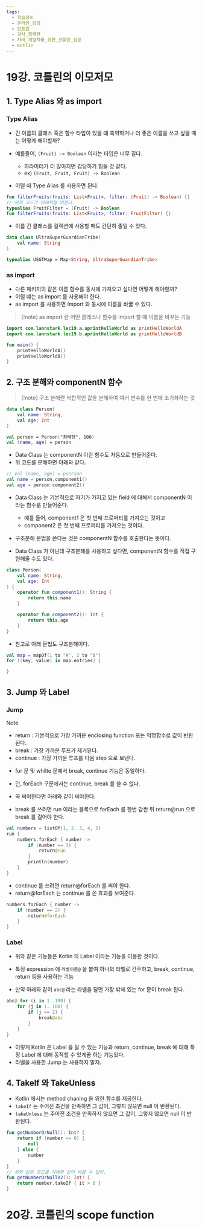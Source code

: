 ```yaml
---
tags:
  - 학습정리
  - 온라인_강의
  - 인프런
  - 강사_최태현
  - 자바_개발자를_위한_코틀린_입문
  - Kotlin
---
```

# 19강. 코틀린의 이모저모

## 1. Type Alias 와 as import

### Type Alias

- 긴 이름의 클래스 혹은 함수 타입이 있을 떄 축약하거나 더 좋은 이름을 쓰고 싶을 때는 어떻게 해야할까?

- 예를들어, `(Fruit) -> Boolean` 이라는 타입은 너무 길다.
	- 파라미터가 더 많아지면 감당하기 힘들 것 같다.
	- ex) `(Fruit, Fruit, Fruit) -> Boolean`
- 이럴 때 Type Alias 를 사용하면 된다.

```kotlin
fun filterFruits(fruits: List<Fruit>, filter: (Fruit) -> Boolean) {}
// 위의 코드가 아래처럼 바뀐다.
typealias FruitFilter = (Fruit) -> Boolean
fun filterFruits(fruits: List<Fruit>, filter: FruitFilter) {}
```

- 이름 긴 클래스를 컬렉션에 사용할 때도 간단히 줄일 수 있다.

```kotlin
data class UltraSuperGuardianTribe(
	val name: String
)

typealias USGTMap = Map<String, UltraSuperGuardianTribe>
```

### as import

- 다른 패키지의 같은 이름 함수를 동시에 가져오고 싶다면 어떻게 해야할까?
- 이럴 떄는 as import 를 사용해야 한다.
- as import 를 사용하면 Import 와 동시에 이름을 바꿀 수 있다.

> [!note] as import 란
> 어떤 클래스나 함수를 import 할 떄 이름을 바꾸는 기능

```kotlin
import com.lannstark.lec19.a.aprintHelloWorld as printHelloWorldA
import com.lannstark.lec19.b.aprintHelloWorld as printHelloWorldB

fun main() {
	printHelloWorldA()
	printHelloWorldB()
}
```

## 2. 구조 분해와 componentN 함수

> [!note] 구조 분해란
> 복합적인 값을 분해하여 여러 변수를 한 번에 초기화하는 것

```kotlin
data class Person(
	val name: String,
	val age: Int
)

val person = Person("최태현", 100)
val (name, age) = person
```

- Data Class 는 componentN 이란 함수도 자동으로 만들어준다.
- 위 코드를 분해하면 아래와 같다.

```kotlin
// val (name, age) = pserson
val name = person.component1()
val age = person.component2()
```

- Data Class 는 기본적으로 자기가 가지고 있는 field 에 대해서 componentN 이라는 함수륾 만들어준다.
	- 예를 들어, component1 은 첫 번째 프로퍼티를 가져오는 것이고
	- component2 은 첫 번째 프로퍼티를 가져오는 것이다.
- 구조분해 문법을 쓴다는 것은 componentN 함수를 호출한다는 뜻이다.


- Data Class 가 아닌데 구조분해를 사용하고 싶다면, componentN 함수를 직접 구현해줄 수도 있다.

```kotlin
class Person(
	val name: String,
	val age: Int
) {
	operator fun component1(): String {
		return this.name
	}

	operator fun component2(): Int {
		return this.age
	}
}
```

- 참고로 아래 문법도 구조분해이다.

```kotlin
val map = mapOf(1 to "A", 2 to "B")
for ((key, value) in map.entries) {

}
```

## 3. Jump 와 Label

### Jump

> [!note]
> - return : 기본적으로 가장 가까운 enclosing function 또는 익명함수로 값이 반환된다.
> - break : 가장 가까운 루프가 제거된다.
> - continue : 가장 가까운 루프를 다음 step 으로 보낸다.

- for 문 및 whilte 문에서 break, continue 기능은 동일하다.
- 단, forEach 구문에서는 continue, break 를 쓸 수 없다.

- 꼭 써야한다면 아래와 같이 써야한다.

- break 를 쓰려면 run 이라는 블록으로 forEach 를 한번 감싼 뒤 return@run 으로 break 를 걸어야 한다.

```kotlin
val numbers = listOf(1, 2, 3, 4, 5)
run {
	numbers.forEach { number ->
		if (number == 3) {
			return@run
		}
		println(number)
	}
}
```

- continue 를 쓰려면 return@forEach 를 써야 한다.
- return@forEach 는 continue 를 쓴 효과를 보여준다.

```kotlin
numbers.forEach { number ->
	if (number == 2) {
		return@forEach
	}
}
```

### Label

- 위와 같은 기능들은 Kotlin 의 Label 이라는 기능을 이용한 것이다.
- 특정 expression 에 `라벨이름@` 을 붙여 하나의 라벨로 간주하고, break, continue, return 등을 사용하는 기능

- 만약 아래와 같이 `abc@` 라는 라벨을 달면 가장 밖에 있는 for 문이 break 된다.

```kotlin
abc@ for (i in 1..100) {  
    for (j in 1..100) {  
        if (j == 2) {  
            break@abc  
        }  
    }  
}
```

- 이렇게 Kotlin 은 Label 을 달 수 있는 기능과 return, continue, break 에 대해 특정 Label 에 대해 동작할 수 있게끔 하는 기능있다.
- 라벨을 사용한 Jump 는 사용하지 말자.

## 4. TakeIf 와 TakeUnless

- Kotlin 에서는 method chaning 을 위한 함수를 제공한다.
- `takeIf` 는 주어진 조건을 만족하면 그 값이, 그렇지 않으면 null 이 반환된다.
- `takeUnless` 는 주어진 조건을 만족하지 않으면 그 값이, 그렇지 않으면 null 이 반환된다.

```kotlin
fun getNumberOrNull(): Int? {
	return if (number <= 0) {
		null
	} else {
		number
	}
}
// 위와 같은 코드를 아래와 같이 바꿀 수 있다.
fun getNumberOrNullV2(): Int? {
	return number.takeIf { it > 0 }
}
```

# 20강. 코틀린의 scope function





